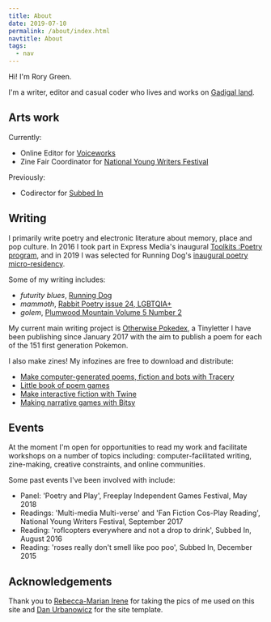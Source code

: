 ```yaml
---
title: About
date: 2019-07-10
permalink: /about/index.html
navtitle: About
tags:
  - nav
---
```

Hi! I'm Rory Green.

I'm a writer, editor and casual coder who lives and works on [Gadigal land](https://www.sydneybarani.com.au/sites/aboriginal-people-and-place/).

## Arts work

Currently:
- Online Editor for [Voiceworks](https://www.voiceworksmag.com.au/)
- Zine Fair Coordinator for [National Young Writers Festival](https://youngwritersfestival.org/)

Previously:
- Codirector for [Subbed In](https://subbed.in/)


## Writing

I primarily write poetry and electronic literature about memory, place and pop culture. In 2016 I took part in Express Media's inaugural [Toolkits :Poetry program](https://expressmedia.org.au/news/introducing-the-poets-of-toolkits/), and in 2019 I was selected for Running Dog's [inaugural poetry micro-residency](http://rundog.art/news/announcing-running-dogs-inaugural-poetry-micro-residents/).

Some of my writing includes:
- *futurity blues*, [Running Dog](http://rundog.art/news/futurity-blues/)
- *mammoth*, [Rabbit Poetry issue 24, LGBTQIA+](http://rabbitpoetry.com/?product=rabbit-24-lgbtqia-within-australia)
- *golem*, [Plumwood Mountain Volume 5 Number 2](https://plumwoodmountain.com/golem/)

My current main writing project is [Otherwise Pokedex](https://tinyletter.com/otherwisepokedex), a Tinyletter I have been publishing since January 2017 with the aim to publish a poem for each of the 151 first generation Pokemon.

I also make zines! My infozines are free to download and distribute:
- [Make computer-generated poems, fiction and bots with Tracery](https://drive.google.com/open?id=1JGFwdwIIlpFUJd4rySR1XuFr5yGoQxhv)
- [Little book of poem games](https://drive.google.com/open?id=1F-c0ekqIv4OYX2Sj48nuTcmLzBvCXfmx)
- [Make interactive fiction with Twine](https://drive.google.com/open?id=1_3mKP2mtYezO1Vk1Ac2tFjmh12LbZrul)
- [Making narrative games with Bitsy](https://drive.google.com/open?id=1kHHyb0tYu7HlUpAXleTAHvMVC8kWIBB0)


## Events

At the moment I'm open for opportunities to read my work and facilitate workshops on a number of topics including: computer-facilitated writing, zine-making, creative constraints, and online communities.

Some past events I've been involved with include:
- Panel: 'Poetry and Play', Freeplay Independent Games Festival, May 2018
- Readings: 'Multi-media Multi-verse' and 'Fan Fiction Cos-Play Reading', National Young Writers Festival, September 2017
- Reading: 'roflcopters everywhere and not a drop to drink', Subbed In, August 2016
- Reading: 'roses really don't smell like poo poo', Subbed In, December 2015

## Acknowledgements

Thank you to [Rebecca-Marian Irene](https://www.rebeccamarianirene.com.au/) for taking the pics of me used on this site and [Dan Urbanowicz](https://www.danurbanowicz.com/) for the site template.
